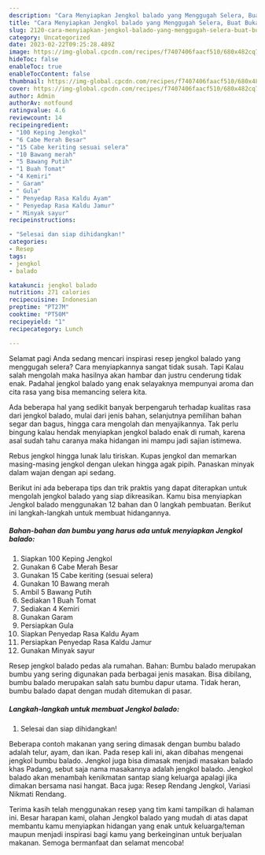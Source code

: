 ```yaml
---
description: "Cara Menyiapkan Jengkol balado yang Menggugah Selera, Buat Buka Puasa Bikin Ngiler"
title: "Cara Menyiapkan Jengkol balado yang Menggugah Selera, Buat Buka Puasa Bikin Ngiler"
slug: 2120-cara-menyiapkan-jengkol-balado-yang-menggugah-selera-buat-buka-puasa-bikin-ngiler
category: Uncategorized
date: 2023-02-22T09:25:28.489Z
image: https://img-global.cpcdn.com/recipes/f7407406faacf510/680x482cq70/jengkol-balado-foto-resep-utama.jpg
hideToc: false
enableToc: true
enableTocContent: false
thumbnail: https://img-global.cpcdn.com/recipes/f7407406faacf510/680x482cq70/jengkol-balado-foto-resep-utama.jpg
cover: https://img-global.cpcdn.com/recipes/f7407406faacf510/680x482cq70/jengkol-balado-foto-resep-utama.jpg
author: Admin
authorAv: notfound
ratingvalue: 4.6
reviewcount: 14
recipeingredient:
- "100 Keping Jengkol"
- "6 Cabe Merah Besar"
- "15 Cabe keriting sesuai selera"
- "10 Bawang merah"
- "5 Bawang Putih"
- "1 Buah Tomat"
- "4 Kemiri"
- " Garam"
- " Gula"
- " Penyedap Rasa Kaldu Ayam"
- " Penyedap Rasa Kaldu Jamur"
- " Minyak sayur"
recipeinstructions:

- "Selesai dan siap dihidangkan!"
categories:
- Resep
tags:
- jengkol
- balado

katakunci: jengkol balado 
nutrition: 271 calories
recipecuisine: Indonesian
preptime: "PT27M"
cooktime: "PT50M"
recipeyield: "1"
recipecategory: Lunch

---
```



Selamat pagi Anda sedang mencari inspirasi resep jengkol balado yang menggugah selera? Cara menyiapkannya sangat tidak susah. Tapi Kalau salah mengolah maka hasilnya akan hambar dan justru cenderung tidak enak. Padahal jengkol balado yang enak selayaknya mempunyai aroma dan cita rasa yang bisa memancing selera kita.


Ada beberapa hal yang sedikit banyak berpengaruh terhadap kualitas rasa dari jengkol balado, mulai dari jenis bahan, selanjutnya pemilihan bahan segar dan bagus, hingga cara mengolah dan menyajikannya. Tak perlu bingung kalau hendak menyiapkan jengkol balado enak di rumah, karena asal sudah tahu caranya maka hidangan ini mampu jadi sajian istimewa.

Rebus jengkol hingga lunak lalu tiriskan. Kupas jengkol dan memarkan masing-masing jengkol dengan ulekan hingga agak pipih. Panaskan minyak dalam wajan dengan api sedang.


Berikut ini ada beberapa tips dan trik praktis yang dapat diterapkan untuk mengolah jengkol balado yang siap dikreasikan. Kamu bisa menyiapkan Jengkol balado menggunakan 12 bahan dan 0 langkah pembuatan. Berikut ini langkah-langkah untuk membuat hidangannya.

<!--inarticleads1-->

##### Bahan-bahan dan bumbu yang harus ada untuk menyiapkan Jengkol balado:

1. Siapkan 100 Keping Jengkol
1. Gunakan 6 Cabe Merah Besar
1. Gunakan 15 Cabe keriting (sesuai selera)
1. Gunakan 10 Bawang merah
1. Ambil 5 Bawang Putih
1. Sediakan 1 Buah Tomat
1. Sediakan 4 Kemiri
1. Gunakan  Garam
1. Persiapkan  Gula
1. Siapkan  Penyedap Rasa Kaldu Ayam
1. Persiapkan  Penyedap Rasa Kaldu Jamur
1. Gunakan  Minyak sayur


Resep jengkol balado pedas ala rumahan. Bahan: Bumbu balado merupakan bumbu yang sering digunakan pada berbagai jenis masakan. Bisa dibilang, bumbu balado merupakan salah satu bumbu dapur utama. Tidak heran, bumbu balado dapat dengan mudah ditemukan di pasar. 

<!--inarticleads2-->

##### Langkah-langkah untuk membuat Jengkol balado:


1. Selesai dan siap dihidangkan!

Beberapa contoh makanan yang sering dimasak dengan bumbu balado adalah telur, ayam, dan ikan. Pada resep kali ini, akan dibahas mengenai jengkol bumbu balado. Jengkol juga bisa dimasak menjadi masakan balado khas Padang, sebut saja nama masakannya adalah jengkol balado. Jengkol balado akan menambah kenikmatan santap siang keluarga apalagi jika dimakan bersama nasi hangat. Baca juga: Resep Rendang Jengkol, Variasi Nikmati Rendang. 

Terima kasih telah menggunakan resep yang tim kami tampilkan di halaman ini. Besar harapan kami, olahan Jengkol balado yang mudah di atas dapat membantu kamu menyiapkan hidangan yang enak untuk keluarga/teman maupun menjadi inspirasi bagi kamu yang berkeinginan untuk berjualan makanan. Semoga bermanfaat dan selamat mencoba!
